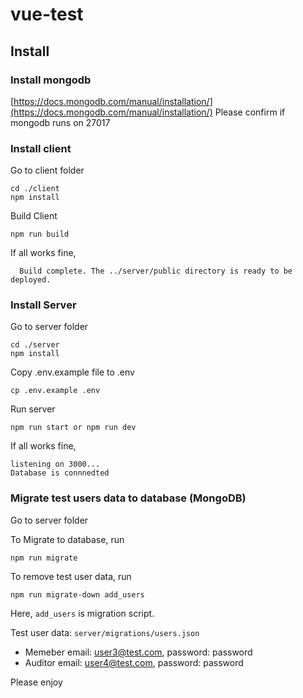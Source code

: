 # vue-test
## Install
### Install mongodb
[https://docs.mongodb.com/manual/installation/](https://docs.mongodb.com/manual/installation/)
Please confirm if mongodb runs on 27017

### Install client

Go to client folder 
```
cd ./client 
npm install
```
Build Client
```
npm run build
```
If all works fine,
```
  Build complete. The ../server/public directory is ready to be deployed.
```

### Install Server
Go to server folder 
```
cd ./server 
npm install
```
Copy .env.example file to .env
```
cp .env.example .env
```
Run server
```
npm run start or npm run dev
```
If all works fine,
```
listening on 3000...
Database is connnedted
```

### Migrate test users data to database (MongoDB)
Go to server folder

To Migrate to database, run
```
npm run migrate
```
To remove test user data, run
```
npm run migrate-down add_users
```
Here, `add_users` is migration script.

Test user data:
`server/migrations/users.json`
  - Memeber
    email: user3@test.com, password: password
  - Auditor
    email: user4@test.com, password: password

Please enjoy